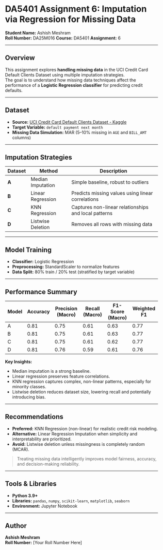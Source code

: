 # DA5401 Assignment 6: Imputation via Regression for Missing Data

**Student Name:** Ashish Meshram  
**Roll Number:** DA25M016 
**Course:** DA5401
**Assignment:** 6  

---

## Overview
This assignment explores **handling missing data** in the UCI Credit Card Default Clients Dataset using multiple imputation strategies.  
The goal is to understand how missing data techniques affect the performance of a **Logistic Regression classifier** for predicting credit defaults.

---

## Dataset
- **Source:** [UCI Credit Card Default Clients Dataset - Kaggle](https://www.kaggle.com/datasets/uciml/default-of-credit-card-clients-dataset)  
- **Target Variable:** `default payment next month`  
- **Missing Data Simulation:** MAR (5–10% missing in `AGE` and `BILL_AMT` columns)

---

## Imputation Strategies
| Dataset | Method | Description |
|---------|--------|-------------|
| **A** | Median Imputation | Simple baseline, robust to outliers |
| **B** | Linear Regression | Predicts missing values using linear correlations |
| **C** | KNN Regression | Captures non-linear relationships and local patterns |
| **D** | Listwise Deletion | Removes all rows with missing data |

---

## Model Training
- **Classifier:** Logistic Regression  
- **Preprocessing:** StandardScaler to normalize features  
- **Data Split:** 80% train / 20% test (stratified by target variable)

---

## Performance Summary

| Model | Accuracy | Precision (Macro) | Recall (Macro) | F1-Score (Macro) | Weighted F1 |
|-------|----------|------------------|----------------|-----------------|-------------|
| A     | 0.81     | 0.75             | 0.61           | 0.63            | 0.77        |
| B     | 0.81     | 0.75             | 0.61           | 0.63            | 0.77        |
| C     | 0.81     | 0.75             | 0.61           | 0.62            | 0.77        |
| D     | 0.81     | 0.76             | 0.59           | 0.61            | 0.76        |

**Key Insights:**  
- Median imputation is a strong baseline.  
- Linear regression preserves feature correlations.  
- KNN regression captures complex, non-linear patterns, especially for minority classes.  
- Listwise deletion reduces dataset size, lowering recall and potentially introducing bias.

---

## Recommendations
- **Preferred:** KNN Regression (non-linear) for realistic credit risk modeling.  
- **Alternative:** Linear Regression Imputation when simplicity and interpretability are prioritized.  
- **Avoid:** Listwise deletion unless missingness is completely random (MCAR).  

> Treating missing data intelligently improves model fairness, accuracy, and decision-making reliability.

---

## Tools & Libraries
- **Python 3.9+**  
- **Libraries:** `pandas`, `numpy`, `scikit-learn`, `matplotlib`, `seaborn`  
- **Environment:** Jupyter Notebook  

---

## Author
**Ashish Meshram**  
**Roll Number:** [Your Roll Number Here]  

